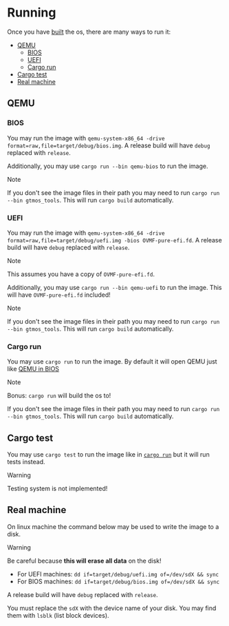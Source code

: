 # Running <!-- omit in toc -->

Once you have [built](./building.md) the os, there are many ways to run it:

- [QEMU](#qemu)
  - [BIOS](#bios)
  - [UEFI](#uefi)
  - [Cargo run](#cargo-run)
- [Cargo test](#cargo-test)
- [Real machine](#real-machine)

## QEMU

### BIOS

You may run the image with `qemu-system-x86_64 -drive format=raw,file=target/debug/bios.img`.
A release build will have `debug` replaced with `release`.

Additionally, you may use `cargo run --bin qemu-bios` to run the image.

> [!NOTE]
> If you don't see the image files in their path you may need to run `cargo run  --bin gtmos_tools`. This will run `cargo build` automatically.

### UEFI

You may run the image with `qemu-system-x86_64 -drive format=raw,file=target/debug/uefi.img -bios OVMF-pure-efi.fd`.
A release build will have `debug` replaced with `release`.

> [!NOTE]
> This assumes you have a copy of `OVMF-pure-efi.fd`.

Additionally, you may use `cargo run --bin qemu-uefi` to run the image. This will have `OVMF-pure-efi.fd` included!

> [!NOTE]
> If you don't see the image files in their path you may need to run `cargo run  --bin gtmos_tools`. This will run `cargo build` automatically.

### Cargo run

You may use `cargo run` to run the image. By default it will open QEMU just like [QEMU in BIOS](#bios)

> [!NOTE]
> Bonus: `cargo run` will build the os to!
>
> If you don't see the image files in their path you may need to run `cargo run  --bin gtmos_tools`. This will run `cargo build` automatically.

## Cargo test

You may use `cargo test` to run the image like in [`cargo run`](#cargo-run) but it will run tests instead.

> [!WARNING]
> Testing system is not implemented!

## Real machine

On linux machine the command below may be used to write the image to a disk.

> [!WARNING]
> Be careful because **this will erase all data** on the disk!

- For UEFI machines: `dd if=target/debug/uefi.img of=/dev/sdX && sync`
- For BIOS machines: `dd if=target/debug/bios.img of=/dev/sdX && sync`

A release build will have `debug` replaced with `release`.

You must replace the `sdX` with the device name of your disk. You may find them with `lsblk` (list block devices).
